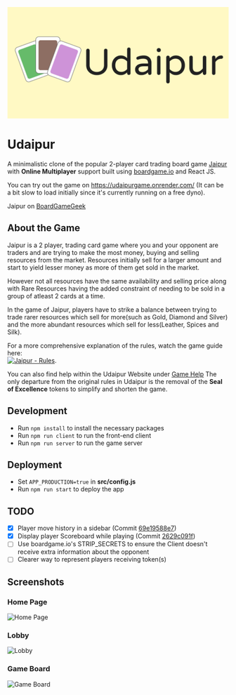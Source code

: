 ![Header](src/assets/UdaipurCover.png)

# Udaipur

A minimalistic clone of the popular 2-player card trading board game [Jaipur](https://boardgamegeek.com/boardgame/54043/jaipur) with **Online Multiplayer** support built using [boardgame.io](https://github.com/nicoldavis/boardgame.io) and React JS.

You can try out the game on https://udaipurgame.onrender.com/ (It can be a bit slow to load initially since it's currently running on a free dyno).

Jaipur on [BoardGameGeek](https://boardgamegeek.com/boardgame/54043/jaipur)

## About the Game

Jaipur is a 2 player, trading card game where you and your opponent are traders and are trying to make the most money, buying and selling resources from the market. Resources initially sell for a larger amount and start to yield lesser money as more of them get sold in the market.

However not all resources have the same availability and selling price along with Rare Resources having the added constraint of needing to be sold in a group of atleast 2 cards at a time.

In the game of Jaipur, players have to strike a balance between trying to trade rarer resources which sell for more(such as Gold, Diamond and Silver) and the more abundant resources which sell for less(Leather, Spices and Silk).

For a more comprehensive explanation of the rules, watch the game guide here:  
[![Jaipur - Rules](https://img.youtube.com/vi/SD3g4gOf_N8/0.jpg)](https://www.youtube.com/watch?v=SD3g4gOf_N8).

You can also find help within the Udaipur Website under [Game Help](https://udaipur-game.herokuapp.com/help)
The only departure from the original rules in Udaipur is the removal of the **Seal of Excellence** tokens to simplify and shorten the game.

## Development

- Run `npm install` to install the necessary packages
- Run `npm run client` to run the front-end client
- Run `npm run server` to run the game server

## Deployment

- Set `APP_PRODUCTION=true` in **src/config.js**
- Run `npm run start` to deploy the app

## TODO

- [x] Player move history in a sidebar (Commit [69e19588e7](https://github.com/skvrahul/UdaipurGame/commit/69e19588e7bd186ae4be670f32f510e48848a2c9))
- [x] Display player Scoreboard while playing (Commit [2629c091f](https://github.com/skvrahul/UdaipurGame/commit/2629c091fa78b1268923d19f72fce92c0741c133))
- [ ] Use boardgame.io's STRIP_SECRETS to ensure the Client doesn't receive extra information about the opponent
- [ ] Clearer way to represent players receiving token(s)

## Screenshots

### Home Page

![Home Page](demo/udaipur_homePage.gif)

### Lobby

![Lobby](demo/udaipur_lobby.png)

### Game Board

![Game Board](demo/udaipur_board.png)
